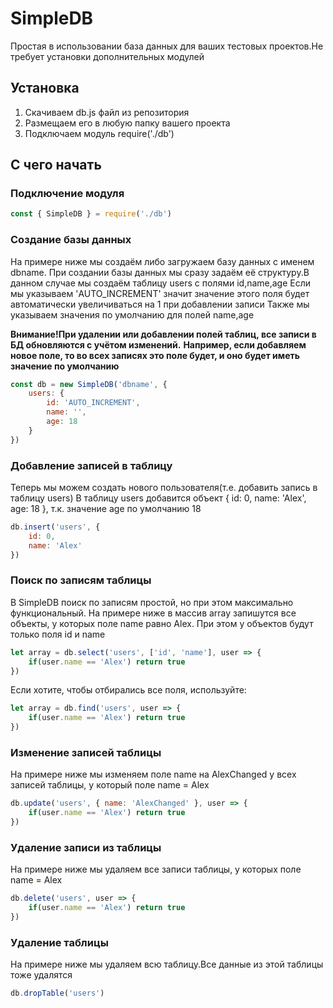 # SimpleDB
Простая в использовании база данных для ваших тестовых проектов.Не требует установки дополнительных модулей

## Установка

1. Скачиваем db.js файл из репозитория
2. Размещаем его в любую папку вашего проекта
3. Подключаем модуль require('./db')

## С чего начать

### Подключение модуля
```js
const { SimpleDB } = require('./db')
```

### Создание базы данных

На примере ниже мы создаём либо загружаем базу данных с именем dbname.
При создании базы данных мы сразу задаём её структуру.В данном случае мы создаём таблицу users с полями id,name,age
Если мы указываем 'AUTO_INCREMENT' значит значение этого поля будет автоматически увеличиваться на 1 при добавлении записи
Также мы указываем значения по умолчанию для полей name,age

**Внимание!При удалении или добавлении полей таблиц, все записи в БД обновляются с учётом изменений.**
**Например, если добавляем новое поле, то во всех записях это поле будет, и оно будет иметь значение по умолчанию**
```js
const db = new SimpleDB('dbname', {
    users: {
        id: 'AUTO_INCREMENT',
        name: '',
        age: 18
    }
})
```

### Добавление записей в таблицу

Теперь мы можем создать нового пользователя(т.е. добавить запись в таблицу users)
В таблицу users добавится объект { id: 0, name: 'Alex', age: 18 }, т.к. значение age по умолчанию 18
```js
db.insert('users', {
    id: 0,
    name: 'Alex'
})
```

### Поиск по записям таблицы

В SimpleDB поиск по записям простой, но при этом максимально функциональный.
На примере ниже в массив array запишутся все объекты, у которых поле name равно Alex.
При этом у объектов будут только поля id и name
```js
let array = db.select('users', ['id', 'name'], user => {
    if(user.name == 'Alex') return true
})
```

Если хотите, чтобы отбирались все поля, используйте:
```js
let array = db.find('users', user => {
    if(user.name == 'Alex') return true
})
```

### Изменение записей таблицы

На примере ниже мы изменяем поле name на AlexChanged у всех записей таблицы, у который поле name = Alex

```js
db.update('users', { name: 'AlexChanged' }, user => {
    if(user.name == 'Alex') return true
})
```

### Удаление записи из таблицы
На примере ниже мы удаляем все записи таблицы, у которых поле name = Alex

```js
db.delete('users', user => {
    if(user.name == 'Alex') return true
})
```

### Удаление таблицы
На примере ниже мы удаляем всю таблицу.Все данные из этой таблицы тоже удалятся

```js
db.dropTable('users')
```
